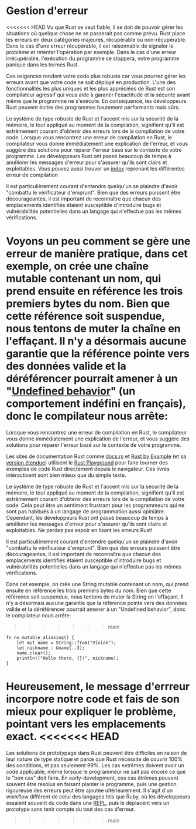 # Gestion d'erreur

<<<<<<< HEAD
Vu que Rust se veut fiable, il se doit de pouvoir gérer les situations où quelque chose ne se passerait pas comme prévu. Rust place les erreurs en deux catégories majeures, récupérable ou non-récupérable. Dans le cas d'une erreur récupérable, il est raisonnable de signaler le problème et retenter l'opération par exemple. Dans le cas d'une erreur irrécupérable, l'exécution du programme se stoppera, votre programme panique dans les termes Rust.

Ces exigences rendent votre code plus robuste car vous pourrez gérer les erreurs avant que votre code ne soit déployé en production. L'une des fonctionnalités les plus uniques et les plus appréciées de Rust est son compilateur agressif qui vous aide à garantir l'exactitude et la sécurité avant même que le programme ne s'exécute. En conséquence, les développeurs Rust peuvent écrire des programmes hautement performants mais sûrs.

Le système de type robuste de Rust et l'accent mis sur la sécurité de la mémoire, le tout appliqué au moment de la compilation, signifient qu'il est extrêmement courant d'obtenir des erreurs lors de la compilation de votre code. Lorsque vous rencontrez une erreur de compilation en Rust, le compilateur vous donne immédiatement une explication de l'erreur, et vous suggère des solutions pour réparer l'erreur basé sur le contexte de votre programme. Les développeurs Rust ont passé beaucoup de temps à améliorer les messages d'erreur pour s'assurer qu'ils sont clairs et exploitables.
Vous pouvez aussi trouver un [index](https://doc.rust-lang.org/error-index.html) reprenant les différentes erreur de compilation

Il est particulièrement courant d'entendre quelqu'un se plaindre d'avoir "combattu le vérificateur d'emprunt". Bien que des erreurs puissent être décourageantes, il est important de reconnaître que chacun des emplacements identifiés étaient susceptible d'introduire bugs et vulnérabilités potentielles dans un langage qui n'effectue pas les mêmes vérifications.

Voyons un peu comment se gère une erreur de manière pratique, dans cet exemple, on crée une chaîne mutable contenant un nom, qui prend ensuite en référence les trois premiers bytes du nom. Bien que cette référence soit suspendue, nous tentons de muter la chaîne en l'effaçant. Il n'y a désormais aucune garantie que la référence pointe vers des données valide et la déréférencer pourrait amener à un "[Undefined behavior]()" (un comportement indéfini en français), donc le compilateur nous arrête:
=======
Lorsque vous rencontrez une erreur de compilation en Rust, le compilateur vous donne immédiatement une explication de l'erreur, et vous suggère des solutions pour réparer l'erreur basé sur le contexte de votre programme.

Les sites de documentation Rust comme [docs.rs](http://docs.rs/) et [Rust by Example](https://doc.rust-lang.org/rust-by-example/) (et sa [version étendue](https://rust-by-example-ext.com/)) utilisent le [Rust Playground](https://play.rust-lang.org/) pour faire tourner des exemples de code Rust directement depuis le navigateur. Ces livres intéractivent sont bien mieux que du simple texte.

Le système de type robuste de Rust et l'accent mis sur la sécurité de la mémoire, le tout appliqué au moment de la compilation, signifient qu'il est extrêmement courant d'obtenir des erreurs lors de la compilation de votre code. Cela peut être un sentiment frustrant pour les programmeurs qui ne sont pas habitués à un langage de programmation aussi opiniâtre. Cependant, les développeurs Rust ont passé beaucoup de temps à améliorer les messages d'erreur pour s'assurer qu'ils sont clairs et exploitables. Ne perdez pas espoir en lisant les erreurs Rust!

Il est particulièrement courant d'entendre quelqu'un se plaindre d'avoir "combattu le vérificateur d'emprunt". Bien que des erreurs puissent être décourageantes, il est important de reconnaître que chacun des emplacements identifiés étaient susceptible d'introduire bugs et vulnérabilités potentielles dans un langage qui n'effectue pas les mêmes vérifications.

Dans cet exemple, on crée une String mutable contenant un nom, qui prend ensuite en référence les trois premiers bytes du nom. Bien que cette référence soit suspendue, nous tentons de muter la String en l'effaçant. Il n'y a désormais aucune garantie que la référence pointe vers des données valide et la déréférencer pourrait amener à un "Undefined behavior", donc le compilateur nous arrête:
>>>>>>> main

```
fn no_mutable_aliasing() {
	let mut name = String::from("Vivian");
	let nickname : &name[..3];
	name.clear();
	println!("Hello there, {}!", nickname);
}
```

Heureusement, le message d'errreur incorpore notre code et fais de son mieux pour expliquer le problème, pointant vers les emplacements exact.
<<<<<<< HEAD
=======

Les solutions de prototypage dans Rust peuvent être difficiles en raison de leur nature de type statique et parce que Rust nécessite de couvrir 100% des conditions, et pas seulement 99%. Les cas extrêmes doivent avoir un code applicable, même lorsque le programmeur ne sait pas encore ce que le "bon cas" doit faire. En early-development, ces cas êtrêmes peuvent souvent être résolus en faisant planter le programme, puis une gestion rigoureuse des erreurs peut être ajoutée ultérieurement. Il s'agit d'un workflow différent de celui des langages tels que Ruby, où les développeurs essaient souvent du code dans une [REPL](https://repl.it/languages/Ruby), puis le déplacent vers un prototype sans tenir compte du tout des cas d'erreur.
>>>>>>> main
